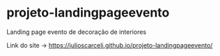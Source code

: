 # projeto-landingpageevento
 Landing page evento de decoração de interiores 

Link do site -> https://julioscarceli.github.io/projeto-landingpageevento/

